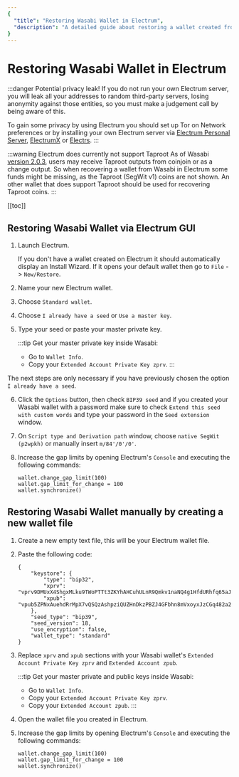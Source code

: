 ```yaml
---
{
  "title": "Restoring Wasabi Wallet in Electrum",
  "description": "A detailed guide about restoring a wallet created from Wasabi to Electrum. This is the Wasabi documentation, an archive of knowledge about the open-source, non-custodial and privacy-focused Bitcoin wallet for desktop."
}
---
```


# Restoring Wasabi Wallet in Electrum

:::danger Potential privacy leak!
If you do not run your own Electrum server, you will leak all your addresses to random third-party servers, losing anonymity against those entities, so you must make a judgement call by being aware of this.

To gain some privacy by using Electrum you should set up Tor on Network preferences or by installing your own Electrum server via [Electrum Personal Server](https://github.com/chris-belcher/electrum-personal-server), [ElectrumX](https://github.com/kyuupichan/electrumx) or [Electrs](https://github.com/romanz/electrs).
:::

:::warning Electrum does currently not support Taproot
As of Wasabi [version 2.0.3](https://github.com/zkSNACKs/WalletWasabi/releases/tag/v2.0.3), users may receive Taproot outputs from coinjoin or as a change output.
So when recovering a wallet from Wasabi in Electrum some funds might be missing, as the Taproot (SegWit v1) coins are not shown.
An other wallet that does support Taproot should be used for recovering Taproot coins.
:::

[[toc]]

## Restoring Wasabi Wallet via Electrum GUI

1. Launch Electrum.

	If you don't have a wallet created on Electrum it should automatically display an Install Wizard. If it opens your default wallet then go to `File` -> `New/Restore`.

2. Name your new Electrum wallet.

3. Choose `Standard wallet`.

4. Choose `I already have a seed` or `Use a master key`.

5. Type your seed or paste your master private key.

	:::tip Get your master private key inside Wasabi:
	- Go to `Wallet Info`.
	- Copy your `Extended Account Private Key zprv`.
	:::

The next steps are only necessary if you have previously chosen the option `I already have a seed`.

6. Click the `Options` button, then check `BIP39 seed` and if you created your Wasabi wallet with a password make sure to check `Extend this seed with custom words` and type your password in the `Seed extension` window.

7. On `Script type and Derivation path` window, choose `native SegWit (p2wpkh)` or manually insert `m/84'/0'/0'`.

8. Increase the gap limits by opening Electrum's `Console` and executing the following commands:

	```
	wallet.change_gap_limit(100)
	wallet.gap_limit_for_change = 100
	wallet.synchronize()
	```

## Restoring Wasabi Wallet manually by creating a new wallet file

1. Create a new empty text file, this will be your Electrum wallet file.

2. Paste the following code:

	```
	{
	    "keystore": {
	        "type": "bip32",
	        "xprv": "vprv9DMUxX4ShgxMLku9TWoPTTt3ZKYhAHCuhULnR9Qmkv1naNQ4g1HfdURhfq65aJKk7zsmnoXbVryeLwtkj9LhuQoKFD5Fyus9kkiwA1S2pEU",
	        "xpub": "vpub5ZPNxAuehdRrMpX7vQSQzAshpziQUZHnDkzPBZJ4GFbhn8mVxoyxJzCGq482a2BDHvfnMfX1u4hdX1XfS7ZdHJXffydLPHjCXBY86sG6tE1"
	    },
	    "seed_type": "bip39",
	    "seed_version": 18,
	    "use_encryption": false,
	    "wallet_type": "standard"
	}
	```

3. Replace `xprv` and `xpub` sections with your Wasabi wallet's `Extended Account Private Key zprv` and `Extended Account zpub`.

	:::tip Get your master private and public keys inside Wasabi:
	- Go to `Wallet Info`.
	- Copy your `Extended Account Private Key zprv`.
	- Copy your `Extended Account zpub`.
	:::

4. Open the wallet file you created in Electrum.

5. Increase the gap limits by opening Electrum's `Console` and executing the following commands:

	```
	wallet.change_gap_limit(100)
	wallet.gap_limit_for_change = 100
	wallet.synchronize()
	```
